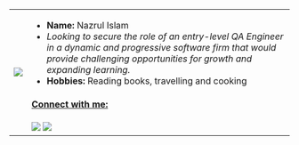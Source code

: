 
<!--
**nakais/nakais** is a ✨ _special_ ✨ repository because its `README.md` (this file) appears on your GitHub profile.

Here are some ideas to get you started:

- 🔭 I’m currently working on ...
- 🌱 I’m currently learning ...
- 👯 I’m looking to collaborate on ...
- 🤔 I’m looking for help with ...
- 💬 Ask me about ...
- 📫 How to reach me: ...
- 😄 Pronouns: ...
- ⚡ Fun fact: ...

![Profile views](https://gpvc.arturio.dev/nakais)
-->
<table>
  <tr>
    <td><img src="https://tenor.com/en-GB/view/laptop-exploding-head-screens-computer-game-new-computer-gif-14910205497937330747"></td>
    <td>
        <ul>
          <li><strong>Name:</strong> Nazrul Islam</a></li>
          <li><em>Looking to secure the role of an entry-level QA Engineer in a dynamic and progressive software firm that would provide challenging opportunities for growth and expanding learning.</em> </li>
          <li><strong>Hobbies:</strong> Reading books, travelling and cooking</li>
        </ul>
        <h4><ins>Connect with me:</ins></h4>
          <a href="nazrulislam5250@gmail.com"><img src="https://img.icons8.com/dusk/40/000000/apple-mail.png"/></a>
          <a href="https://www.linkedin.com/in/nazrul50/"><img src="https://img.icons8.com/dusk/40/000000/linkedin.png"/></a>
    </td>
  </tr>
</table>
